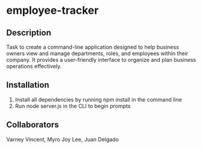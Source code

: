 # employee-tracker

## Description

Task to create a command-line application designed to help business owners view and manage departments, roles, and employees within their company. It provides a user-friendly interface to organize and plan business operations effectively.

## Installation

1. Install all dependencies by running npm install in the command line
2. Run node server.js in the CLI to begin prompts

## Collaborators

Varney Vincent, 
Myro Joy Lee, 
Juan Delgado